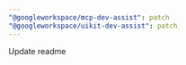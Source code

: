 ```yaml
---
"@googleworkspace/mcp-dev-assist": patch
"@googleworkspace/uikit-dev-assist": patch
---
```


Update readme
